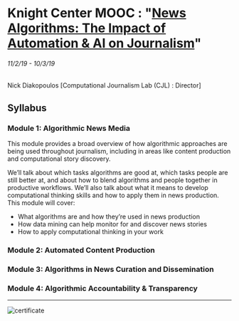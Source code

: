 # Knight Center MOOC : "[News Algorithms: The Impact of Automation & AI on Journalism](https://journalismcourses.org/ALG0119.html)"
###### 11/2/19 - 10/3/19

Nick Diakopoulos [Computational Journalism Lab (CJL) : Director]

## Syllabus
### Module 1: Algorithmic News Media
This module provides a broad overview of how algorithmic approaches are being used throughout journalism, including in areas like content production and computational story discovery.

We’ll talk about which tasks algorithms are good at, which tasks people are still better at, and about how to blend algorithms and people together in productive workflows. We’ll also talk about what it means to develop computational thinking skills and how to apply them in news production. This module will cover:

* What algorithms are and how they’re used in news production
* How data mining can help monitor for and discover news stories
* How to apply computational thinking in your work


### Module 2: Automated Content Production

### Module 3: Algorithms in News Curation and Dissemination

### Module 4: Algorithmic Accountability & Transparency

---

![certificate](MAP0918_Certificate.png "certificate")